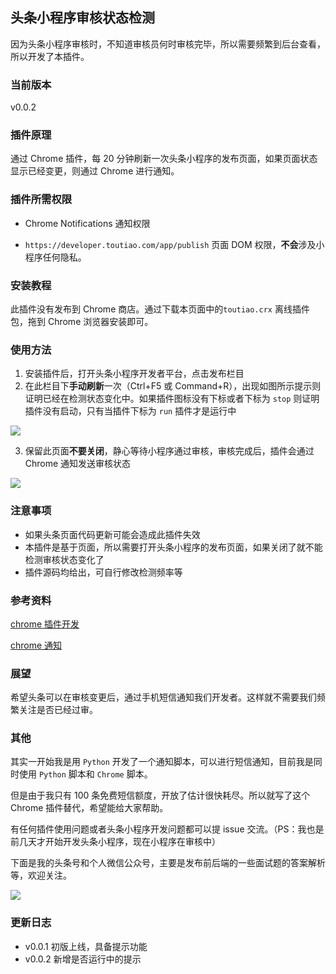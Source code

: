## 头条小程序审核状态检测 

因为头条小程序审核时，不知道审核员何时审核完毕，所以需要频繁到后台查看，所以开发了本插件。

### 当前版本

v0.0.2

### 插件原理

通过 Chrome 插件，每 20 分钟刷新一次头条小程序的发布页面，如果页面状态显示已经变更，则通过 Chrome 进行通知。

### 插件所需权限

- Chrome Notifications 通知权限

- `https://developer.toutiao.com/app/publish` 页面 DOM 权限，**不会**涉及小程序任何隐私。

### 安装教程

此插件没有发布到 Chrome 商店。通过下载本页面中的`toutiao.crx` 离线插件包，拖到 Chrome 浏览器安装即可。

### 使用方法

1. 安装插件后，打开头条小程序开发者平台，点击发布栏目
2. 在此栏目下**手动刷新**一次（Ctrl+F5 或 Command+R），出现如图所示提示则证明已经在检测状态变化中。如果插件图标没有下标或者下标为 `stop` 则证明插件没有启动，只有当插件下标为 `run` 插件才是运行中

![](http://img.eriice.com/QQ20190809-171727@2x.png)

3. 保留此页面**不要关闭**，静心等待小程序通过审核，审核完成后，插件会通过 Chrome 通知发送审核状态

![](http://img.eriice.com/toutiaopng)

### 注意事项

 - 如果头条页面代码更新可能会造成此插件失效
 - 本插件是基于页面，所以需要打开头条小程序的发布页面，如果关闭了就不能检测审核状态变化了
 - 插件源码均给出，可自行修改检测频率等

### 参考资料

[chrome 插件开发](https://www.cnblogs.com/liuxianan/p/chrome-plugin-develop.html#popup%E5%92%8Cbackground) 

[chrome 通知](https://crxdoc-zh.appspot.com/extensions/notifications)

### 展望

希望头条可以在审核变更后，通过手机短信通知我们开发者。这样就不需要我们频繁关注是否已经过审。

### 其他

其实一开始我是用 `Python` 开发了一个通知脚本，可以进行短信通知，目前我是同时使用 `Python` 脚本和 `Chrome` 脚本。

但是由于我只有 100 条免费短信额度，开放了估计很快耗尽。所以就写了这个 Chrome 插件替代，希望能给大家帮助。

有任何插件使用问题或者头条小程序开发问题都可以提 issue 交流。（PS：我也是前几天才开始开发头条小程序，现在小程序在审核中）

下面是我的头条号和个人微信公众号，主要是发布前后端的一些面试题的答案解析等，欢迎关注。

![](http://img.eriice.com/toutiao_wechat_qrcode.png)

### 更新日志

 - v0.0.1 初版上线，具备提示功能
 - v0.0.2 新增是否运行中的提示

